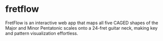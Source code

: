# fretflow
FretFlow is an interactive web app that maps all five CAGED shapes of the Major and Minor Pentatonic scales onto a 24-fret guitar neck, making key and pattern visualization effortless.
